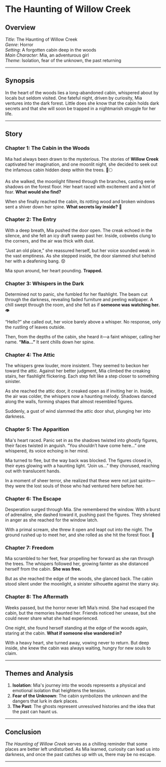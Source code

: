 
# The Haunting of Willow Creek

## Overview

*Title*: The Haunting of Willow Creek  
*Genre*: Horror  
*Setting*: A forgotten cabin deep in the woods  
*Main Character*: Mia, an adventurous girl  
*Theme*: Isolation, fear of the unknown, the past returning

---

## Synopsis

In the heart of the woods lies a long-abandoned cabin, whispered about by locals but seldom visited. One fateful night, driven by curiosity, Mia ventures into the dark forest. Little does she know that the cabin holds dark secrets and that she will soon be trapped in a nightmarish struggle for her life.

---

## Story

### Chapter 1: The Cabin in the Woods

Mia had always been drawn to the mysterious. The stories of **Willow Creek** captivated her imagination, and one moonlit night, she decided to seek out the infamous cabin hidden deep within the trees. 🌲🌕  

As she walked, the moonlight filtered through the branches, casting eerie shadows on the forest floor. Her heart raced with excitement and a hint of fear. **What would she find?**   

When she finally reached the cabin, its rotting wood and broken windows sent a shiver down her spine. **What secrets lay inside?** 🔦  

### Chapter 2: The Entry

With a deep breath, Mia pushed the door open. The creak echoed in the silence, and she felt an icy draft sweep past her. Inside, cobwebs clung to the corners, and the air was thick with dust.  

“Just an old place,” she reassured herself, but her voice sounded weak in the vast emptiness. As she stepped inside, the door slammed shut behind her with a deafening bang. 😟  

Mia spun around, her heart pounding. **Trapped.**  

### Chapter 3: Whispers in the Dark

Determined not to panic, she fumbled for her flashlight. The beam cut through the darkness, revealing faded furniture and peeling wallpaper. A chill swept through the room, and she felt as if **someone was watching her.** 👁️  

“Hello?” she called out, her voice barely above a whisper. No response, only the rustling of leaves outside.  

Then, from the depths of the cabin, she heard it—a faint whisper, calling her name. **“Mia…”** It sent chills down her spine.  

### Chapter 4: The Attic

The whispers grew louder, more insistent. They seemed to beckon her toward the attic. Against her better judgment, Mia climbed the creaking stairs, her flashlight flickering. Each step felt like a step closer to something sinister.  

As she reached the attic door, it creaked open as if inviting her in. Inside, the air was colder, the whispers now a haunting melody. Shadows danced along the walls, forming shapes that almost resembled figures.  

Suddenly, a gust of wind slammed the attic door shut, plunging her into darkness.  

### Chapter 5: The Apparition

Mia's heart raced. Panic set in as the shadows twisted into ghostly figures, their faces twisted in anguish. “You shouldn’t have come here…” one whispered, its voice echoing in her mind.  

Mia turned to flee, but the way back was blocked. The figures closed in, their eyes glowing with a haunting light. “Join us…” they chorused, reaching out with translucent hands.  

In a moment of sheer terror, she realized that these were not just spirits—they were the lost souls of those who had ventured here before her.  

### Chapter 6: The Escape

Desperation surged through Mia. She remembered the window. With a burst of adrenaline, she dashed toward it, pushing past the figures. They shrieked in anger as she reached for the window latch.  

With a primal scream, she threw it open and leapt out into the night. The ground rushed up to meet her, and she rolled as she hit the forest floor. 🌲  

### Chapter 7: Freedom

Mia scrambled to her feet, fear propelling her forward as she ran through the trees. The whispers followed her, growing fainter as she distanced herself from the cabin. **She was free.**  

But as she reached the edge of the woods, she glanced back. The cabin stood silent under the moonlight, a sinister silhouette against the starry sky.  

### Chapter 8: The Aftermath

Weeks passed, but the horror never left Mia’s mind. She had escaped the cabin, but the memories haunted her. Friends noticed her unease, but she could never share what she had experienced.  

One night, she found herself standing at the edge of the woods again, staring at the cabin. **What if someone else wandered in?**  

With a heavy heart, she turned away, vowing never to return. But deep inside, she knew the cabin was always waiting, hungry for new souls to claim.  

---

## Themes and Analysis

1. **Isolation**: Mia's journey into the woods represents a physical and emotional isolation that heightens the tension.
2. **Fear of the Unknown**: The cabin symbolizes the unknown and the dangers that lurk in dark places.
3. **The Past**: The ghosts represent unresolved histories and the idea that the past can haunt us.

---

## Conclusion

*The Haunting of Willow Creek* serves as a chilling reminder that some places are better left undisturbed. As Mia learned, curiosity can lead us into darkness, and once the past catches up with us, there may be no escape. 

---